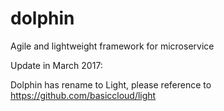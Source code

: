 # dolphin

Agile and lightweight  framework for microservice

Update in March 2017:

Dolphin has rename to Light, please reference to https://github.com/basiccloud/light
